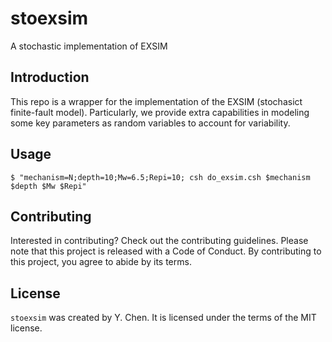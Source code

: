 # stoexsim

A stochastic implementation of EXSIM

## Introduction

This repo is a wrapper for the implementation of the EXSIM (stochasict finite-fault model). Particularly, we provide extra capabilities in modeling some key parameters as random variables to account for variability.

## Usage

```shell
$ "mechanism=N;depth=10;Mw=6.5;Repi=10; csh do_exsim.csh $mechanism $depth $Mw $Repi"
```

## Contributing

Interested in contributing? Check out the contributing guidelines. Please note that this project is released with a Code of Conduct. By contributing to this project, you agree to abide by its terms.

## License

`stoexsim` was created by Y. Chen. It is licensed under the terms of the MIT license.


